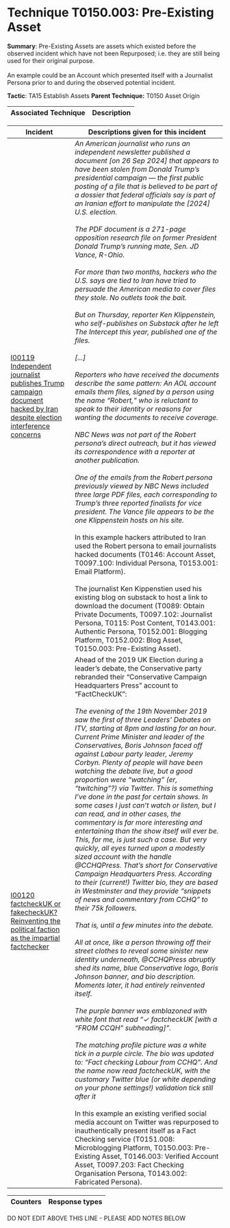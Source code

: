 # Technique T0150.003: Pre-Existing Asset

**Summary**: Pre-Existing Assets are assets which existed before the observed incident which have not been Repurposed; i.e. they are still being used for their original purpose. <br><br>An example could be an Account which presented itself with a Journalist Persona prior to and during the observed potential incident.

**Tactic**: TA15 Establish Assets            **Parent Technique:** T0150 Asset Origin


| Associated Technique | Description |
| --------- | ------------------------- |



| Incident | Descriptions given for this incident |
| -------- | -------------------- |
| [I00119 Independent journalist publishes Trump campaign document hacked by Iran despite election interference concerns](../../generated_pages/incidents/I00119.md) | <i>An American journalist who runs an independent newsletter published a document [on 26 Sep 2024] that appears to have been stolen from Donald Trump’s presidential campaign — the first public posting of a file that is believed to be part of a dossier that federal officials say is part of an Iranian effort to manipulate the [2024] U.S. election.<br><br>The PDF document is a 271-page opposition research file on former President Donald Trump’s running mate, Sen. JD Vance, R-Ohio.<br><br>For more than two months, hackers who the U.S. says are tied to Iran have tried to persuade the American media to cover files they stole. No outlets took the bait.<br><br>But on Thursday, reporter Ken Klippenstein, who self-publishes on Substack after he left The Intercept this year, published one of the files.<br><br>[...]<br><br>Reporters who have received the documents describe the same pattern: An AOL account emails them files, signed by a person using the name “Robert,” who is reluctant to speak to their identity or reasons for wanting the documents to receive coverage.<br><br>NBC News was not part of the Robert persona’s direct outreach, but it has viewed its correspondence with a reporter at another publication.<br><br> One of the emails from the Robert persona previously viewed by NBC News included three large PDF files, each corresponding to Trump’s three reported finalists for vice president. The Vance file appears to be the one Klippenstein hosts on his site.</i><br><br>In this example hackers attributed to Iran used the Robert persona to email journalists hacked documents (T0146: Account Asset, T0097.100: Individual Persona, T0153.001: Email Platform).<br><br>The journalist Ken Kippenstien used his existing blog on substack to host a link to download the document (T0089: Obtain Private Documents, T0097.102: Journalist Persona, T0115: Post Content, T0143.001: Authentic Persona, T0152.001: Blogging Platform, T0152.002: Blog Asset, T0150.003: Pre-Existing Asset). |
| [I00120 factcheckUK or fakecheckUK? Reinventing the political faction as the impartial factchecker](../../generated_pages/incidents/I00120.md) | Ahead of the 2019 UK Election during a leader’s debate, the Conservative party rebranded their “Conservative Campaign Headquarters Press” account to “FactCheckUK”:<br><br><i>The evening of the 19th November 2019 saw the first of three Leaders’ Debates on ITV, starting at 8pm and lasting for an hour. Current Prime Minister and leader of the Conservatives, Boris Johnson faced off against Labour party leader, Jeremy Corbyn. Plenty of people will have been watching the debate live, but a good proportion were “watching” (er, “twitching”?) via Twitter. This is something I’ve done in the past for certain shows. In some cases I just can’t watch or listen, but I can read, and in other cases, the commentary is far more interesting and entertaining than the show itself will ever be. This, for me, is just such a case. But very quickly, all eyes turned upon a modestly sized account with the handle @CCHQPress. That’s short for Conservative Campaign Headquarters Press. According to their (current!) Twitter bio, they are based in Westminster and they provide “snippets of news and commentary from CCHQ” to their 75k followers.<br><br>That is, until a few minutes into the debate.<br><br>All at once, like a person throwing off their street clothes to reveal some sinister new identity underneath, @CCHQPress abruptly shed its name, blue Conservative logo, Boris Johnson banner, and bio description. Moments later, it had entirely reinvented itself.<br><br>The purple banner was emblazoned with white font that read “✓ factcheckUK [with a “FROM CCQH” subheading]”.<br><br>The matching profile picture was a white tick in a purple circle. The bio was updated to: “Fact checking Labour from CCHQ”. And the name now read factcheckUK, with the customary Twitter blue (or white depending on your phone settings!) validation tick still after it</i><br><br>In this example an existing verified social media account on Twitter was repurposed to inauthentically present itself as a Fact Checking service (T0151.008: Microblogging Platform, T0150.003: Pre-Existing Asset, T0146.003: Verified Account Asset, T0097.203: Fact Checking Organisation Persona, T0143.002: Fabricated Persona). |



| Counters | Response types |
| -------- | -------------- |


DO NOT EDIT ABOVE THIS LINE - PLEASE ADD NOTES BELOW
